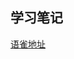 ## 学习笔记

[语雀地址](https://www.yuque.com/qinpengsen/frontend/ydgkt9/edit?toc_node_uuid=QDzYQvsugyfiUwmq)